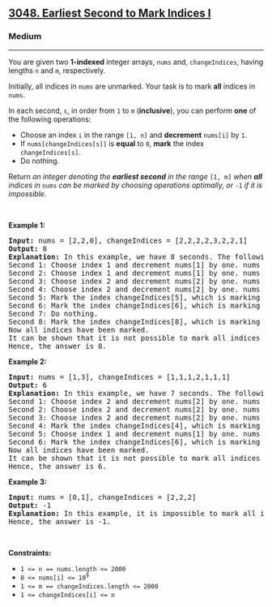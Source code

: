 <h2><a href="https://leetcode.com/problems/earliest-second-to-mark-indices-i">3048. Earliest Second to Mark Indices I</a></h2><h3>Medium</h3><hr><p>You are given two <strong>1-indexed</strong> integer arrays, <code>nums</code> and, <code>changeIndices</code>, having lengths <code>n</code> and <code>m</code>, respectively.</p>

<p>Initially, all indices in <code>nums</code> are unmarked. Your task is to mark <strong>all</strong> indices in <code>nums</code>.</p>

<p>In each second, <code>s</code>, in order from <code>1</code> to <code>m</code> (<strong>inclusive</strong>), you can perform <strong>one</strong> of the following operations:</p>

<ul>
	<li>Choose an index <code>i</code> in the range <code>[1, n]</code> and <strong>decrement</strong> <code>nums[i]</code> by <code>1</code>.</li>
	<li>If <code>nums[changeIndices[s]]</code> is <strong>equal</strong> to <code>0</code>, <strong>mark</strong> the index <code>changeIndices[s]</code>.</li>
	<li>Do nothing.</li>
</ul>

<p>Return <em>an integer denoting the <strong>earliest second</strong> in the range </em><code>[1, m]</code><em> when <strong>all</strong> indices in </em><code>nums</code><em> can be marked by choosing operations optimally, or </em><code>-1</code><em> if it is impossible.</em></p>

<p>&nbsp;</p>
<p><strong class="example">Example 1:</strong></p>

<pre>
<strong>Input:</strong> nums = [2,2,0], changeIndices = [2,2,2,2,3,2,2,1]
<strong>Output:</strong> 8
<strong>Explanation:</strong> In this example, we have 8 seconds. The following operations can be performed to mark all indices:
Second 1: Choose index 1 and decrement nums[1] by one. nums becomes [1,2,0].
Second 2: Choose index 1 and decrement nums[1] by one. nums becomes [0,2,0].
Second 3: Choose index 2 and decrement nums[2] by one. nums becomes [0,1,0].
Second 4: Choose index 2 and decrement nums[2] by one. nums becomes [0,0,0].
Second 5: Mark the index changeIndices[5], which is marking index 3, since nums[3] is equal to 0.
Second 6: Mark the index changeIndices[6], which is marking index 2, since nums[2] is equal to 0.
Second 7: Do nothing.
Second 8: Mark the index changeIndices[8], which is marking index 1, since nums[1] is equal to 0.
Now all indices have been marked.
It can be shown that it is not possible to mark all indices earlier than the 8th second.
Hence, the answer is 8.
</pre>

<p><strong class="example">Example 2:</strong></p>

<pre>
<strong>Input:</strong> nums = [1,3], changeIndices = [1,1,1,2,1,1,1]
<strong>Output:</strong> 6
<strong>Explanation:</strong> In this example, we have 7 seconds. The following operations can be performed to mark all indices:
Second 1: Choose index 2 and decrement nums[2] by one. nums becomes [1,2].
Second 2: Choose index 2 and decrement nums[2] by one. nums becomes [1,1].
Second 3: Choose index 2 and decrement nums[2] by one. nums becomes [1,0].
Second 4: Mark the index changeIndices[4], which is marking index 2, since nums[2] is equal to 0.
Second 5: Choose index 1 and decrement nums[1] by one. nums becomes [0,0].
Second 6: Mark the index changeIndices[6], which is marking index 1, since nums[1] is equal to 0.
Now all indices have been marked.
It can be shown that it is not possible to mark all indices earlier than the 6th second.
Hence, the answer is 6.
</pre>

<p><strong class="example">Example 3:</strong></p>

<pre>
<strong>Input:</strong> nums = [0,1], changeIndices = [2,2,2]
<strong>Output:</strong> -1
<strong>Explanation:</strong> In this example, it is impossible to mark all indices because index 1 isn&#39;t in changeIndices.
Hence, the answer is -1.
</pre>

<p>&nbsp;</p>
<p><strong>Constraints:</strong></p>

<ul>
	<li><code>1 &lt;= n == nums.length &lt;= 2000</code></li>
	<li><code>0 &lt;= nums[i] &lt;= 10<sup>9</sup></code></li>
	<li><code>1 &lt;= m == changeIndices.length &lt;= 2000</code></li>
	<li><code>1 &lt;= changeIndices[i] &lt;= n</code></li>
</ul>
